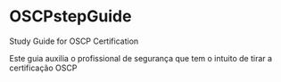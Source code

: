 # OSCPstepGuide
Study Guide for OSCP Certification

Este guia auxilia o profissional de segurança que tem o intuito de tirar a certificação OSCP
